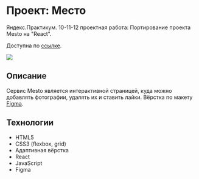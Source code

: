# Проект: Место
Яндекс.Практикум. 10-11-12 проектная работа: Портирование проекта Mesto на "React".

Доступна по [ссылке](https://marsevo.github.io/mesto-react/).

![](https://github.com/marsevo/mesto-react/raw/main/images/sprint4__cover.png)

## Описание
Сервис Mestо является интерактивной страницей, куда можно добавлять фотографии, удалять их и ставить лайки. Вёрстка по макету [Figma](https://www.figma.com/file/2cn9N9jSkmxD84oJik7xL7/JavaScript.-Sprint-4?node-id=0%3A1).

## Технологии
* HTML5
* CSS3 (flexbox, grid)
* Адаптивная вёрстка
* React
* JavaScript
* Figma
